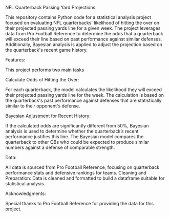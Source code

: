 NFL Quarterback Passing Yard Projections:

This repository contains Python code for a statistical analysis project focused on evaluating NFL quarterbacks' likelihood of hitting the over on their projected passing yards line for a given week. The project leverages data from Pro Football Reference to determine the odds that a quarterback will exceed their line based on past performance against similar defenses. Additionally, Bayesian analysis is applied to adjust the projection based on the quarterback's recent game history.

Features:

This project performs two main tasks

Calculate Odds of Hitting the Over:

For each quarterback, the model calculates the likelihood they will exceed their projected passing yards line for the week.
The calculation is based on the quarterback's past performance against defenses that are statistically similar to their opponent's defense.

Bayesian Adjustment for Recent History:

If the calculated odds are significantly different from 50%, Bayesian analysis is used to determine whether the quarterback’s recent performance justifies this line.
The Bayesian model compares the quarterback to other QBs who could be expected to produce similar numbers against a defense of comparable strength.

Data: 

All data is sourced from Pro Football Reference, focusing on quarterback performance stats and defensive rankings for teams.
Cleaning and Preparation: Data is cleaned and formatted to build a dataframe suitable for statistical analysis.

Acknowledgments:

Special thanks to Pro Football Reference for providing the data for this project.
